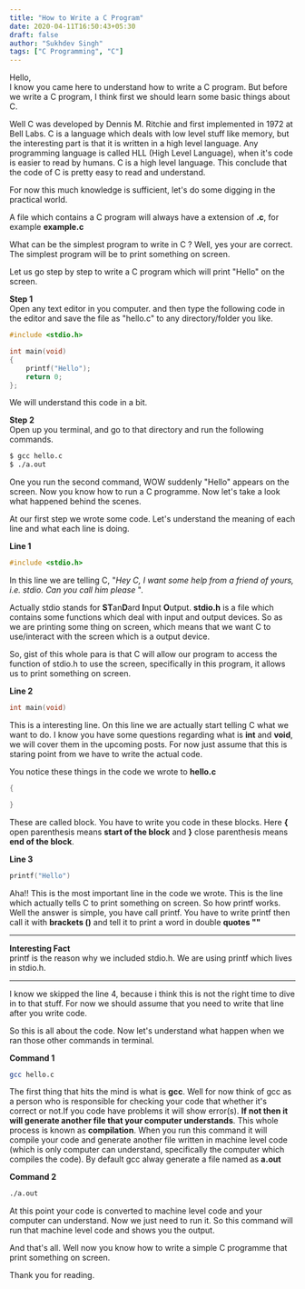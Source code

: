 ```yaml
---
title: "How to Write a C Program"
date: 2020-04-11T16:50:43+05:30
draft: false
author: "Sukhdev Singh"
tags: ["C Programming", "C"]
---
```


Hello,  
I know you came here to understand how to write a C program. But before we write a C program, I think first we should learn some basic things about C.  

Well C was developed by Dennis M. Ritchie and first implemented in 1972 at Bell Labs. C is a language which deals with low level stuff like memory, but the interesting part is that it is written in a high level language. Any programming language is called HLL (High Level Language), when it's code is easier to read by humans. C is a high level language. This conclude that the code of C is pretty easy to read and understand.  

For now this much knowledge is sufficient, let's do some digging in the practical world.

A file which contains a C program will always have a extension of **.c**, for example **example.c**

What can be the simplest program to write in C ? Well, yes your are correct. The simplest program will be to print something on screen.

Let us go step by step to write a C program which will print "Hello" on the screen.

**Step 1**  
Open any text editor in you computer. and then type the following code in the editor and save the file as "hello.c" to any directory/folder you like.

```c
#include <stdio.h>

int main(void)
{
    printf("Hello");
    return 0;
};
```

We will understand this code in a bit.

**Step 2**   
Open up you terminal, and go to that directory and run the following commands.

```bash
$ gcc hello.c
$ ./a.out
```

One you run the second command, WOW suddenly "Hello" appears on the screen. Now you know how to run a C programme. Now let's take a look what happened behind the scenes.

At our first step we wrote some code. Let's understand the meaning of each line and what each line is doing.

**Line 1**

```c
#include <stdio.h>
```

In this line we are telling C, "*Hey C, I want some help from a friend of yours, i.e. stdio. Can you call him please* ".

Actually stdio stands for **ST**an**D**ard **I**nput **O**utput. **stdio.h** is a file which contains some functions which deal with input and output devices. So as we are printing some thing on screen, which means that we want C to use/interact with the screen which is a output device.

So, gist of this whole para is that C will allow our program to access the function of stdio.h to use the screen, specifically in this program, it allows us to print something on screen.

**Line 2**

```c
int main(void)
```

This is a interesting line. On this line we are actually start telling C what we want to do. I know you have some questions regarding what is **int** and **void**, we will cover them in the upcoming posts. For now just assume that this is staring point from we have to write the actual code.

You notice these things in the code we wrote to **hello.c**

```c
{

}
```
These are called block. You have to write you code in these blocks. Here **{** open parenthesis means **start of the block** and **}** close parenthesis means **end of the block**.

**Line 3**

```c
printf("Hello")
```

Aha!! This is the most important line in the code we wrote. This is the line which actually tells C to print something on screen. So how printf works. Well the answer is simple, you have call printf. You have to write printf then call it with **brackets ()** and tell it to print a word in double **quotes ""**

---
**Interesting Fact**  
printf is the reason why we included stdio.h. We are using printf which lives in stdio.h.

---

I know we skipped the line 4, because i think this is not the right time to dive in to that stuff. For now we should assume that you need to write that line after you write code.

So this is all about the code. Now let's understand what happen when we ran those other commands in terminal.

**Command 1**

```bash
gcc hello.c
```

The first thing that hits the mind is what is **gcc**. Well for now think of gcc as a person who is responsible for checking your code that whether it's correct or not.If you code have problems it will show error(s). **If not then it will generate another file that your computer understands**. This whole process is known as **compilation**. When you run this command it will compile your code and generate another file written in machine level code (which is only computer can understand, specifically the computer which compiles the code). By default gcc alway generate a file named as **a.out**

**Command 2**

```bash
./a.out
```

At this point your code is converted to machine level code and your computer can understand. Now we just need to run it. So this command will run that machine level code and shows you the output.

And that's all. Well now you know how to write a simple C programme that print something on screen.

Thank you for reading.